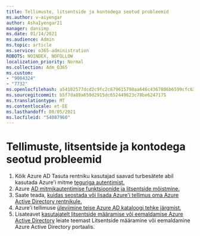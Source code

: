 ```yaml
---
title: Tellimuste, litsentside ja kontodega seotud probleemid
ms.author: v-aiyengar
author: AshaIyengar21
manager: dansimp
ms.date: 01/14/2021
ms.audience: Admin
ms.topic: article
ms.service: o365-administration
ROBOTS: NOINDEX, NOFOLLOW
localization_priority: Normal
ms.collection: Adm_O365
ms.custom:
- "9004324"
- "7732"
ms.openlocfilehash: a54102577dcd2c9fc2c679615798aa646c4367886b6599cfc630f4a7f8484a2f
ms.sourcegitcommit: b5f7da89a650d2915dc652449623c78be6247175
ms.translationtype: MT
ms.contentlocale: et-EE
ms.lasthandoff: 08/05/2021
ms.locfileid: "54087960"
---
```

# <a name="issues-with-subscriptions-licenses-and-accounts"></a>Tellimuste, litsentside ja kontodega seotud probleemid

1. Kõik Azure AD Tasuta rentniku kasutajad saavad turbesätete abil kasutada Azure'i mitme [teguriga autentimist.](https://docs.microsoft.com/azure/active-directory/fundamentals/concept-fundamentals-security-defaults)
1. Azure [AD mitmikautentimise funktsioonide ja litsentside mõistmine.](https://docs.microsoft.com/azure/active-directory/authentication/concept-mfa-licensing)
1. Saate teada, [kuidas seostada või lisada Azure'i tellimus oma Azure Active Directory rentnikule.](https://docs.microsoft.com/azure/active-directory/fundamentals/active-directory-how-subscriptions-associated-directory)
1. Azure'i tellimuse [üleviimine teise Azure AD kataloogi tehke järgmist.](https://docs.microsoft.com/azure/role-based-access-control/transfer-subscription)
1. Lisateavet [kasutajatelt litsentside määramise või eemaldamise Azure Active Directory](https://docs.microsoft.com/azure/active-directory/fundamentals/license-users-groups) leiate teemast Litsentside määramine või eemaldamine Azure Active Directory portaalis.